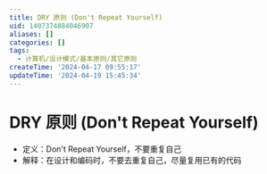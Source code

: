 ```yaml
---
title: DRY 原则 (Don't Repeat Yourself)
uid: 1407374884046907
aliases: []
categories: []
tags:
  - 计算机/设计模式/基本原则/其它原则
createTime: '2024-04-17 09:55:17'
updateTime: '2024-04-19 15:45:34'
---
```


# DRY 原则 (Don't Repeat Yourself)

- 定义：Don't Repeat Yourself，不要重复自己
- 解释：在设计和编码时，不要去重复自己，尽量复用已有的代码
